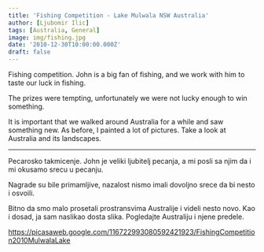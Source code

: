 ```yaml
---
title: 'Fishing Competition - Lake Mulwala NSW Australia'
author: [Ljubomir Ilic]
tags: [Australia, General]
image: img/fishing.jpg
date: '2010-12-30T10:00:00.000Z'
draft: false
---
```


Fishing competition. John is a big fan of fishing, and we work with him to taste our luck in fishing.

The prizes were tempting, unfortunately we were not lucky enough to win something.

It is important that we walked around Australia for a while and saw something new. As before, I painted a lot of pictures. Take a look at Australia and its landscapes.

--------

Pecarosko takmicenje. John je veliki ljubitelj pecanja, a mi posli sa njim da i mi okusamo srecu u pecanju.

Nagrade su bile primamljive, nazalost nismo imali dovoljno srece da bi nesto i osvoili.

Bitno da smo malo prosetali prostransvima Australije i videli nesto novo. Kao i dosad, ja sam naslikao dosta slika. Pogledajte Australiju i njene predele.

https://picasaweb.google.com/116722993080592421923/FishingCompetition2010MulwalaLake
